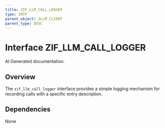 ```yaml
---
title: ZIF_LLM_CALL_LOGGER
type: INTF
parent_object: ZLLM_CLIENT
parent_type: DEVC
---
```


# Interface ZIF_LLM_CALL_LOGGER

AI Generated documentation.

## Overview

The `zif_llm_call_logger` interface provides a simple logging mechanism for recording calls with a specific entry description.

## Dependencies

None
